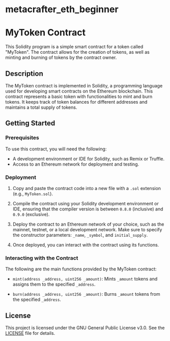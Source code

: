 # metacrafter_eth_beginner
# MyToken Contract

This Solidity program is a simple smart contract for a token called "MyToken". The contract allows for the creation of tokens, as well as minting and burning of tokens by the contract owner.

## Description

The MyToken contract is implemented in Solidity, a programming language used for developing smart contracts on the Ethereum blockchain. This contract represents a basic token with functionalities to mint and burn tokens. It keeps track of token balances for different addresses and maintains a total supply of tokens.

## Getting Started

### Prerequisites

To use this contract, you will need the following:

- A development environment or IDE for Solidity, such as Remix or Truffle.
- Access to an Ethereum network for deployment and testing.

### Deployment

1. Copy and paste the contract code into a new file with a `.sol` extension (e.g., `MyToken.sol`).

2. Compile the contract using your Solidity development environment or IDE, ensuring that the compiler version is between `0.8.0` (inclusive) and `0.9.0` (exclusive).

3. Deploy the contract to an Ethereum network of your choice, such as the mainnet, testnet, or a local development network. Make sure to specify the constructor parameters: `_name`, `_symbol`, and `initial_supply`.

4. Once deployed, you can interact with the contract using its functions.

### Interacting with the Contract

The following are the main functions provided by the MyToken contract:

- `mint(address _address, uint256 _amount)`: Mints `_amount` tokens and assigns them to the specified `_address`.

- `burn(address _address, uint256 _amount)`: Burns `_amount` tokens from the specified `_address`.

## License

This project is licensed under the GNU General Public License v3.0. See the [LICENSE](LICENSE) file for details.
